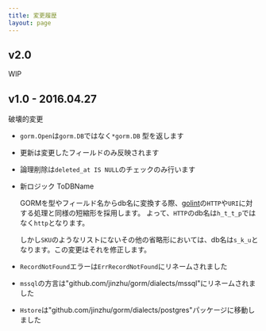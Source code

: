```yaml
---
title: 変更履歴
layout: page
---
```


## v2.0

WIP

## v1.0 - 2016.04.27

破壊的変更

* `gorm.Open`は`gorm.DB`ではなく`*gorm.DB` 型を返します

* 更新は変更したフィールドのみ反映されます

* 論理削除は`deleted_at IS NULL`のチェックのみ行います

* 新ロジック ToDBName
    
    GORMを型やフィールド名からdb名に変換する際、[golint](https://github.com/golang/lint/blob/master/lint.go#L702)の`HTTP`や`URI`に対する処理と同様の短縮形を採用します。 よって、`HTTP`のdb名は`h_t_t_p`ではなく`http`となります。
    
    しかし`SKU`のようなリストにないその他の省略形においては、db名は`s_k_u`となります。この変更はそれを修正します。

* `RecordNotFound`エラーは`ErrRecordNotFound`にリネームされました

* `mssql`の方言は"github.com/jinzhu/gorm/dialects/mssql"にリネームされました

* `Hstore`は"github.com/jinzhu/gorm/dialects/postgres"パッケージに移動しました
